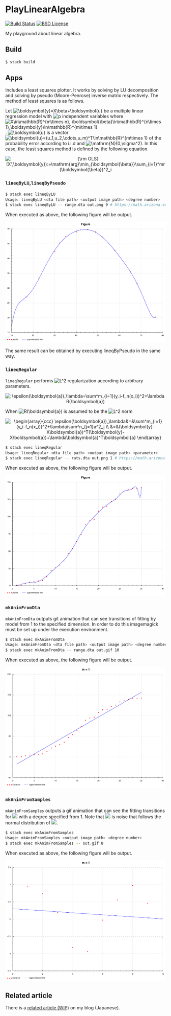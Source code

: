 # PlayLinearAlgebra

[![Build Status](https://travis-ci.org/falgon/PlayLinearAlgebra.svg?branch=master)](https://travis-ci.org/falgon/PlayLinearAlgebra)
[![BSD License](http://img.shields.io/badge/license-BSD-blue.svg?style=flat)](LICENSE)

My playground about linear algebra.

## Build

```sh
$ stack build
```

## Apps

Includes a least squares plotter.
It works by solving by LU decomposition and solving by pseudo (Moore-Penrose) inverse matrix respectively.
The method of least squares is as follows.

Let <img src="https://latex.codecogs.com/gif.latex?\inline&space;\boldsymbol{y}=X\beta&plus;\boldsymbol{u}" title="\boldsymbol{y}=X\beta+\boldsymbol{u}" /> be a multiple linear regression model with <img src="https://latex.codecogs.com/gif.latex?\inline&space;p" title="p" /> independent variables where <img src="https://latex.codecogs.com/gif.latex?\inline&space;X\in\mathbb{R}^{m\times&space;n},&space;\boldsymbol{\beta}\in\mathbb{R}^{n\times&space;1},\boldsymbol{y}\in\mathbb{R}^{m\times&space;1}" title="X\in\mathbb{R}^{m\times n}, \boldsymbol{\beta}\in\mathbb{R}^{n\times 1},\boldsymbol{y}\in\mathbb{R}^{m\times 1}" />.
<img src="https://latex.codecogs.com/gif.latex?\inline&space;\boldsymbol{u}" title="\boldsymbol{u}" /> is a vector <img src="https://latex.codecogs.com/gif.latex?\inline&space;\boldsymbol{u}=(u_1,u_2,\cdots,u_m)^T\in\mathbb{R}^{m\times&space;1}" title="\boldsymbol{u}=(u_1,u_2,\cdots,u_m)^T\in\mathbb{R}^{m\times 1}" /> of the probability error according to i.i.d and <img src="https://latex.codecogs.com/gif.latex?\inline&space;\mathrm{N}(0,\sigma^2)" title="\mathrm{N}(0,\sigma^2)" />. In this case, the least squares method is defined by the following equation.

<p style="text-align:center;">
<img src="https://latex.codecogs.com/gif.latex?{\rm&space;OLS}(X,\boldsymbol{y}):=\mathrm{arg}\min_{\boldsymbol{\beta}}\sum_{i=1}^mr(\boldsymbol{\beta})^2_i" title="{\rm OLS}(X',\boldsymbol{y}):=\mathrm{arg}\min_{\boldsymbol{\beta}}\sum_{i=1}^mr(\boldsymbol{\beta})^2_i" /></p>

### `lineqByLU`,`lineqByPseudo`

```sh
$ stack exec lineqByLU
Usage: lineqByLU <dta file path> <output image path> <degree number>
$ stack exec lineqByLU -- range.dta out.png 9 # https://math.arizona.edu/~dsl/brange.htm
```

When executed as above, the following figure will be output.

![least squares with LU decomposition](./assets/lineqByLUout.png)

The same result can be obtained by executing lineqByPseudo in the same way.

### `lineqRegular`

`lineqRegular` performs  <img src="https://latex.codecogs.com/gif.latex?\inline&space;L^2" title="L^2" />  regularization according to arbitrary parameters.

<p style="text-align:center;">
<img src="https://latex.codecogs.com/gif.latex?\epsilon(\boldsymbol{a})_\lambda=\sum^m_{i=1}(y_i-f_n(x_i))^2&plus;\lambda&space;R(\boldsymbol{a})" title="\epsilon(\boldsymbol{a})_\lambda=\sum^m_{i=1}(y_i-f_n(x_i))^2+\lambda R(\boldsymbol{a})" /></p>

When <img src="https://latex.codecogs.com/gif.latex?\inline&space;R(\boldsymbol{a})" title="R(\boldsymbol{a})" /> is assumed to be the <img src="https://latex.codecogs.com/gif.latex?\inline&space;L^2" title="L^2" /> norm

<p style="text-align:center;">
<img src="https://latex.codecogs.com/gif.latex?\begin{array}{ccc}&space;\epsilon(\boldsymbol{a})_\lambda&=&\sum^m_{i=1}(y_i-f_n(x_i))^2&plus;\lambda\sum^n_{j=1}a^2_j&space;\\&space;&=&(\boldsymbol{y}-X\boldsymbol{a})^T(\boldsymbol{y}-X\boldsymbol{a})&plus;\lambda\boldsymbol{a}^T\boldsymbol{a}&space;\end{array}" title="\begin{array}{ccc} \epsilon(\boldsymbol{a})_\lambda&=&\sum^m_{i=1}(y_i-f_n(x_i))^2+\lambda\sum^n_{j=1}a^2_j \\ &=&(\boldsymbol{y}-X\boldsymbol{a})^T(\boldsymbol{y}-X\boldsymbol{a})+\lambda\boldsymbol{a}^T\boldsymbol{a} \end{array}" /></p>

```sh
$ stack exec lineqRegular
Usage: lineqRegular <dta file path> <output image path> <parameter>
$ stack exec lineqRegular -- rats.dta out.png 1 # https://math.arizona.edu/~dsl/brats.htm
```

When executed as above, the following figure will be output.

![least squares with L2 regularization](./assets/lineqRegularout.png)

### `mkAnimFromDta`

`mkAnimFromDta` outputs git animation that
can see transitions of fitting by model from 1 to the specified dimension.
In order to do this imagemagick must be set up under the execution environment.

```sh
$ stack exec mkAnimFromDta
Usage: mkAnimFromDta <dta file path> <output image path> <degree number>
$ stack exec mkAnimFromDta -- range.dta out.gif 10
```

When executed as above, the following figure will be output.

![least squares with L2 regularization](./assets/mkAnimFromDtaout.gif)

### `mkAnimFromSamples`

`mkAnimFromSamples` outputs a gif animation that can see the fitting transitions for
<img src="https://latex.codecogs.com/gif.latex?\inline&space;¥sin(x_i)&plus;e" />
with a degree specified from 1.
Note that <img src="https://latex.codecogs.com/gif.latex?\inline&space;e" /> 
is noise that follows the normal distribution of 
<img src="https://latex.codecogs.com/gif.latex?\inline&space;N(0,0.2)" />.

```sh
$ stack exec mkAnimFromSamples
Usage: mkAnimFromSamples <output image path> <degree number>
$ stack exec mkAnimFromSamples -- out.gif 8
```

When executed as above, the following figure will be output.

![least squares to sin function](./assets/mkAnimFromSamplesout.gif)


## Related article

There is a [related article (WIP)](https://falgon.github.io/roki.log/posts/2019/%201%E6%9C%88/03/leastSquares/) on my blog (Japanese).
